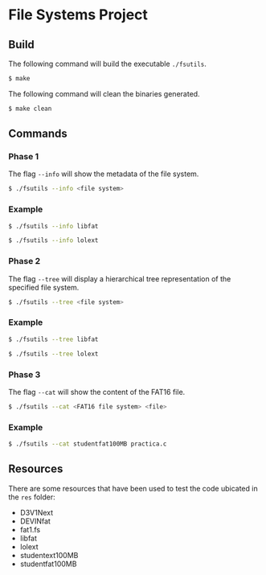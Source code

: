 # File Systems Project

## Build
The following command will build the executable `./fsutils`.
```bash
$ make
```

The following command will clean the binaries generated.
```bash
$ make clean
```


## Commands
### Phase 1
The flag `--info` will show the metadata of the file system.
```bash
$ ./fsutils --info <file system>
```

### Example
```bash
$ ./fsutils --info libfat
```
```bash
$ ./fsutils --info lolext
```

### Phase 2
The flag `--tree` will display a hierarchical tree representation of the specified file system.
```bash
$ ./fsutils --tree <file system>
```

### Example
```bash
$ ./fsutils --tree libfat
```
```bash
$ ./fsutils --tree lolext
```

### Phase 3
The flag `--cat` will show the content of the FAT16 file.
```bash
$ ./fsutils --cat <FAT16 file system> <file>
```

### Example
```bash
$ ./fsutils --cat studentfat100MB practica.c
```




## Resources
There are some resources that have been used to test the code ubicated in the `res` folder:
- D3V1Next
- DEVINfat
- fat1.fs
- libfat
- lolext
- studentext100MB
- studentfat100MB
